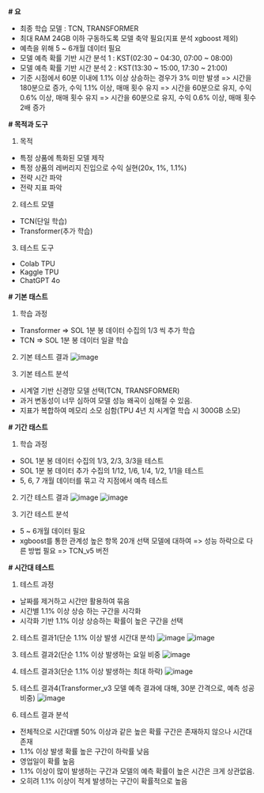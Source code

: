 **# 요**
- 최종 학습 모델 : TCN, TRANSFORMER
- 최대 RAM 24GB 이하 구동하도록 모델 축약 필요(지표 분석 xgboost 제외)
- 예측을 위해 5 ~ 6개월 데이터 필요
- 모델 예측 확률 기반 시간 분석 1 : KST(02:30 ~ 04:30, 07:00 ~ 08:00)
- 모델 예측 확률 기반 시간 분석 2 : KST(13:30 ~ 15:00, 17:30 ~ 21:00)
- 기준 시점에서 60분 이내에 1.1% 이상 상승하는 경우가 3% 미만 발생
  => 시간을 180분으로 증가, 수익 1.1% 이상, 매매 횟수 유지
  => 시간을 60분으로 유지, 수익 0.6% 이상, 매매 횟수 유지
  => 시간을 60분으로 유지, 수익 0.6% 이상, 매매 횟수 2배 증가


**# 목적과 도구**
1. 목적
- 특정 상품에 특화된 모델 제작
- 특정 상품의 레버리지 진입으로 수익 실현(20x, 1%, 1.1%)
- 전략 시간 파악
- 전략 지표 파악

2. 테스트 모델
- TCN(단일 학습)
- Transformer(추가 학습)

3. 테스트 도구
- Colab TPU
- Kaggle TPU
- ChatGPT 4o


**# 기본 태스트**
1. 학습 과정
- Transformer  => SOL 1분 봉 데이터 수집의 1/3 씩 추가 학습
- TCN  => SOL 1분 봉 데이터 일괄 학습

2. 기본 테스트 결과
![image](https://github.com/user-attachments/assets/a755dfc5-c0e4-421b-8c8e-09b6576c5feb)

3. 기본 테스트 분석
- 시계열 기반 신경망 모델 선택(TCN, TRANSFORMER)
- 과거 변동성이 너무 심하여 모델 성능 왜곡이 심해질 수 있음.
- 지표가 복합하여 메모리 소모 심함(TPU 4년 치 시계열 학습 시 300GB 소모)


**# 기간 태스트**
1. 학습 과정
- SOL 1분 봉 데이터 수집의 1/3, 2/3, 3/3을 테스트
- SOL 1분 봉 데이터 추가 수집의 1/12, 1/6, 1/4, 1/2, 1/1을 테스트
- 5, 6, 7 개월 데이터를 묶고 각 지점에서 예측 테스트 

2. 기간 테스트 결과
![image](https://github.com/user-attachments/assets/88968149-4c5e-452f-b29d-07ec20e2dc9f)
![image](https://github.com/user-attachments/assets/0685530a-a426-414c-8390-6784c018322c)

3. 기간 테스트 분석
- 5 ~ 6개월 데이터 필요
- xgboost를 통한 관계성 높은 항목 20개 선택 모델에 대하여 => 성능 하락으로 다른 방법 필요 => TCN_v5 버전


**# 시간대 테스트**
1. 테스트 과정
- 날짜를 제거하고 시간만 활용하여 묶음
- 시간별 1.1% 이상 상승 하는 구간을 시각화
- 시각화 기반 1.1% 이상 상승하는 확률이 높은 구간을 선택

2. 테스트 결과1(단순 1.1% 이상 발생 시간대 분석)
![image](https://github.com/user-attachments/assets/c7a3e31d-c7f0-4778-b769-da1afa986504)
![image](https://github.com/user-attachments/assets/70d7cb67-a0f1-44f5-b6cb-1d97b8331187)

3. 테스트 결과2(단순 1.1% 이상 발생하는 요일 비중
![image](https://github.com/user-attachments/assets/c8c67305-3394-41d0-b09a-507e6ac9bf40)

4. 테스트 결과3(단순 1.1% 이상 발생하는 최대 하락)
![image](https://github.com/user-attachments/assets/57fdfa98-7c50-46aa-9331-49fce321c882)

5. 테스트 결과4(Transformer_v3 모델 예측 결과에 대해, 30분 간격으로, 예측 성공 비중)
![image](https://github.com/user-attachments/assets/ca898980-27a8-4d99-a5da-0d1f5b84ad09)

6. 테스트 결과 분석
- 전체적으로 시간대별 50% 이상과 같은 높은 확률 구간은 존재하지 않으나 시간대 존재
- 1.1% 이상 발생 확률 높은 구간이 하락률 낮음
- 영업일이 확률 높음
- 1.1% 이상이 많이 발생하는 구간과 모델의 예측 확률이 높은 시간은 크게 상관없음.
- 오히려 1.1% 이상이 적게 발생하는 구간이 확률적으로 높음
